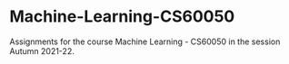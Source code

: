 # Machine-Learning-CS60050

Assignments for the course Machine Learning - CS60050 in the session Autumn 2021-22.
